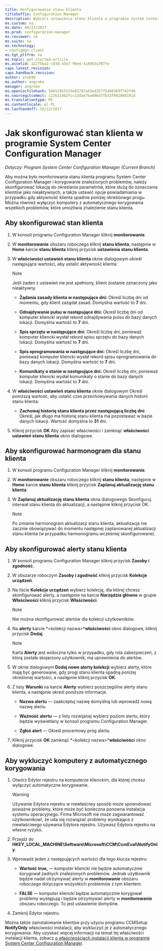 ```yaml
---
title: Konfigurowanie stanu klienta
titleSuffix: Configuration Manager
description: Wybierz ustawienia stanu klienta w programie System Center Configuration Manager.
ms.custom: na
ms.date: 04/23/2017
ms.prod: configuration-manager
ms.reviewer: na
ms.suite: na
ms.technology:
- configmgr-client
ms.tgt_pltfrm: na
ms.topic: get-started-article
ms.assetid: a2275ba2-c83d-43e7-90ed-418963a707fe
caps.latest.revision: 
caps.handback.revision: 
author: arob98
ms.author: angrobe
manager: angrobe
ms.openlocfilehash: 5db52925515e65797a43ed35775460369f742f49
ms.sourcegitcommit: c236214b2fcc13dae7bad96d7fb33f692868191d
ms.translationtype: MT
ms.contentlocale: pl-PL
ms.lasthandoff: 10/12/2017
---
```

# <a name="how-to-configure-client-status-in-system-center-configuration-manager"></a>Jak skonfigurować stan klienta w programie System Center Configuration Manager

*Dotyczy: Program System Center Configuration Manager (Current Branch)*

Aby można było monitorowania stanu klienta programu System Center Configuration Manager i korygowanie znalezionych problemów, należy skonfigurować lokację do określania parametrów, które służą do oznaczania klientów jako nieaktywnych, a także ustawić opcje powiadamiania w przypadku gdy aktywność klienta spadnie poniżej określonego progu. Można również wyłączyć komputery z automatycznego korygowania wszelkich problemów, które umożliwia znalezienie stanu klienta.  

##  <a name="BKMK_1"></a>Aby skonfigurować stan klienta  

1.  W konsoli programu Configuration Manager kliknij **monitorowanie**.  

2.  W **monitorowanie** obszaru roboczego kliknij **stanu klienta**, następnie w **Home** karcie **stanu klienta** kliknij przycisk **ustawienia stanu klienta**.  

3.  W **właściwości ustawień stanu klienta** oknie dialogowym określ następujące wartości, aby ustalić aktywność klienta:  

    > [!NOTE]  
    >  Jeśli żaden z ustawień nie jest spełniony, klient zostanie oznaczony jako nieaktywny.  

    -   **Żądania zasady klienta w następujące dni:** Określ liczbę dni od momentu, gdy klient zażądał zasad. Domyślna wartość to **7** dni.  

    -   **Odnajdywanie pulsu w następujące dni:** Określ liczbę dni od komputer kliencki wysłał rekord odnajdywania pulsu do bazy danych lokacji. Domyślna wartość to **7** dni.  

    -   **Spis sprzętu w następujące dni:** Określ liczbę dni, ponieważ komputer kliencki wysłał rekord spisu sprzętu do bazy danych lokacji. Domyślna wartość to **7** dni.  

    -   **Spis oprogramowania w następujące dni:** Określ liczbę dni, ponieważ komputer kliencki wysłał rekord spisu oprogramowania do bazy danych lokacji. Domyślna wartość to **7** dni.  

    -   **Komunikaty o stanie w następujące dni:** Określ liczbę dni, ponieważ komputer kliencki wysłał komunikaty o stanie do bazy danych lokacji. Domyślna wartość to **7** dni.  

4.  W **właściwości ustawień stanu klienta** oknie dialogowym Określ poniższą wartość, aby ustalić czas przechowywania danych historii stanu klienta:  

    -   **Zachowaj historię stanu klienta przez następującą liczbę dni:** Określ, jak długo ma historię stanu klienta ma pozostawać w bazie danych lokacji. Wartość domyślna to **31** dni.  

5.  Kliknij przycisk **OK** Aby zapisać właściwości i zamknąć **właściwości ustawień stanu klienta** okno dialogowe.  

##  <a name="BKMK_Schedule"></a>Aby skonfigurować harmonogram dla stanu klienta  

1.  W konsoli programu Configuration Manager kliknij **monitorowanie**.  

2.  W **monitorowanie** obszaru roboczego kliknij **stanu klienta**, następnie w **Home** karcie **stanu klienta** kliknij przycisk **Zaplanuj aktualizację stanu klienta**.  

3.  W **Zaplanuj aktualizację stanu klienta** okna dialogowego Skonfiguruj interwał stanu klienta do aktualizacji, a następnie kliknij przycisk OK.  

    > [!NOTE]  
    >  Po zmianie harmonogram aktualizacji stanu klienta, aktualizacja nie zacznie obowiązywać do momentu następnej zaplanowanej aktualizacji stanu klienta (w przypadku harmonogramu wcześniej skonfigurowane).  

##  <a name="BKMK_2"></a>Aby skonfigurować alerty stanu klienta  

1.  W konsoli programu Configuration Manager kliknij przycisk **Zasoby i zgodność**.  

2.  W obszarze roboczym **Zasoby i zgodność** kliknij przycisk **Kolekcje urządzeń**.  

3.  Na liście **Kolekcje urządzeń** wybierz kolekcję, dla której chcesz skonfigurować alerty, a następnie na karcie **Narzędzia główne** w grupie **Właściwości** kliknij przycisk **Właściwości**.  

    > [!NOTE]  
    >  Nie można skonfigurować alertów dla kolekcji użytkowników.  

4.  Na **alerty** karcie  *&lt;kolekcji nazwa\>***właściwości** okno dialogowe, kliknij przycisk **Dodaj**.  

    > [!NOTE]  
    >  Karta **Alerty** jest widoczna tylko w przypadku, gdy rola zabezpieczeń, z którą została skojarzony użytkownik, ma uprawnienia do alertów.  

5.  W oknie dialogowym **Dodaj nowe alerty kolekcji** wybierz alerty, które mają być generowane, gdy progi stanu klienta spadną poniżej określonej wartości, a następnie kliknij przycisk **OK**.  

6.  Z listy **Warunki** na karcie **Alerty** wybierz poszczególne alerty stanu klienta, a następnie określ poniższe informacje.  

    -   **Nazwa alertu** — zaakceptuj nazwę domyślną lub wprowadź nową nazwę alertu.  

    -   **Ważność alertu** — z listy rozwijanej wybierz poziom alertu, który będzie wyświetlany w konsoli programu Configuration Manager.  

    -   **Zgłoś alert** — Określ procentowy próg alertu.  

7.  Kliknij przycisk **OK** zamknąć  *&lt;kolekcji nazwa\>***właściwości** okno dialogowe.  

##  <a name="BKMK_3"></a>Aby wykluczyć komputery z automatycznego korygowania  

1.  Otwórz Edytor rejestru na komputerze klienckim, dla której chcesz wyłączyć automatyczne korygowanie.  

    > [!WARNING]  
    >  Używanie Edytora rejestru w niewłaściwy sposób może spowodować poważne problemy, które może być konieczna ponowna instalacja systemu operacyjnego. Firma Microsoft nie może zagwarantować użytkownikowi, że uda się rozwiązać problemy wynikające z niewłaściwego używania Edytora rejestru. Używasz Edytora rejestru na własne ryzyko.  

2.  Przejdź do **HKEY_LOCAL_MACHINE\Software\Microsoft\CCM\CcmEval\NotifyOnly**.  

3.  Wprowadź jeden z następujących wartości dla tego klucza rejestru:  

    -   **Wartość true,** — komputer kliencki nie będzie automatycznie korygował żadnych znalezionych problemów. Jednak użytkownik będzie nadal otrzymywać alerty w **monitorowanie** obszaru roboczego dotyczące wszystkich problemów z tym klientem.  

    -   **FALSE** — komputer kliencki będzie automatycznie korygował problemy występują i będzie otrzymywać alerty w **monitorowanie** obszaru roboczego. To jest ustawienie domyślne.  

4.  Zamknij Edytor rejestru.  

 Można także zainstalowanie klientów przy użyciu programu CCMSetup **NotifyOnly** właściwości instalacji, aby wykluczyć je z automatycznego korygowania. Aby uzyskać więcej informacji na temat tej właściwości instalacji klienta, zobacz [o właściwościach instalacji klienta w programie System Center Configuration Manager](../../../core/clients/deploy/about-client-installation-properties.md).  
